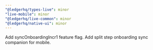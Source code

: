 ```yaml
---
"@ledgerhq/types-live": minor
"live-mobile": minor
"@ledgerhq/live-common": minor
"@ledgerhq/native-ui": minor
---
```


Add syncOnboardingIncr1 feature flag. Add split step onboarding sync companion for mobile.
